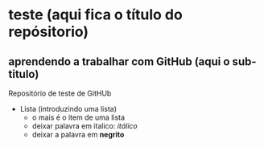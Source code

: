 # teste (aqui fica o título do repósitorio)
## aprendendo a trabalhar com GitHub (aqui o sub-titulo)
Repositório de teste de GitHUb
* Lista (introduzindo uma lista)
  + o mais é o item de uma lista
  + deixar palavra em italico: *itálico*
  + deixar a palavra em **negrito**
